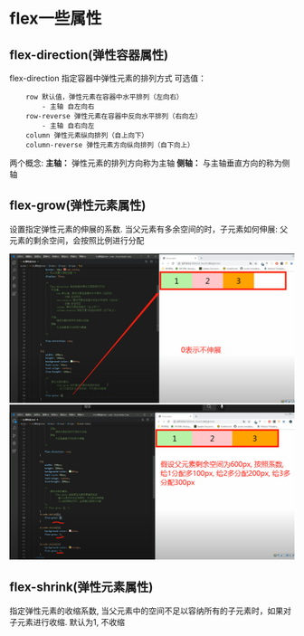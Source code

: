 # flex一些属性

## flex-direction(弹性容器属性)

flex-direction 指定容器中弹性元素的排列方式
可选值：
```
    row 默认值，弹性元素在容器中水平排列（左向右）
        - 主轴 自左向右
    row-reverse 弹性元素在容器中反向水平排列（右向左）
        - 主轴 自右向左
    column 弹性元素纵向排列（自上向下）
    column-reverse 弹性元素方向纵向排列（自下向上）
```

两个概念:
**主轴：** 弹性元素的排列方向称为主轴
**侧轴：** 与主轴垂直方向的称为侧轴

## flex-grow(弹性元素属性)

设置指定弹性元素的伸展的系数.
当父元素有多余空间的时，子元素如何伸展: 父元素的剩余空间，会按照比例进行分配

![41](../../../Image/CSS/41.png)
![42](../../../Image/CSS/42.png)

## flex-shrink(弹性元素属性)

指定弹性元素的收缩系数, 当父元素中的空间不足以容纳所有的子元素时，如果对子元素进行收缩. 默认为1, 不收缩

